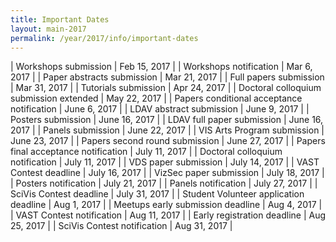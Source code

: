 ```yaml
---
title: Important Dates
layout: main-2017
permalink: /year/2017/info/important-dates
---
```


| Workshops submission                       | Feb 15, 2017 |
| Workshops notification                     | Mar 6, 2017  |
| Paper abstracts submission                 | Mar 21, 2017 |
| Full papers submission                     | Mar 31, 2017 |
| Tutorials submission                       | Apr 24, 2017 |
| Doctoral colloquium submission extended    | May 22, 2017 |
| Papers conditional acceptance notification | June 6, 2017 |
| LDAV abstract submission                   | June 9, 2017 |
| Posters submission                         | June 16, 2017 |
| LDAV full paper submission                 | June 16, 2017 |
| Panels submission                          | June 22, 2017 |
| VIS Arts Program submission                | June 23, 2017 |
| Papers second round submission             | June 27, 2017 |
| Papers final acceptance notification       | July 11, 2017 |
| Doctoral colloquium notification           | July 11, 2017 |
| VDS paper submission                       | July 14, 2017 |
| VAST Contest deadline                      | July 16, 2017 |
| VizSec paper submission                    | July 18, 2017 |
| Posters notification                       | July 21, 2017 |
| Panels notification                        | July 27, 2017 |
| SciVis Contest deadline                    | July 31, 2017 |
| Student Volunteer application deadline     | Aug 1, 2017   |
| Meetups early submission deadline          | Aug 4, 2017   |
| VAST Contest notification                  | Aug 11, 2017  |
| Early registration deadline                | Aug 25, 2017  |
| SciVis Contest notification                | Aug 31, 2017  |


<script src="important-dates.js"></script>
